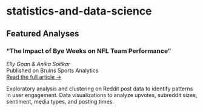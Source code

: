 # statistics-and-data-science
## Featured Analyses

### “The Impact of Bye Weeks on NFL Team Performance”  
*Elly Goan & Anika Soitkar*  
Published on Bruins Sports Analytics  
[Read the full article →](https://www.bruinsportsanalytics.com/post/nfl-bye-weeks)  

Exploratory analysis and clustering on Reddit post data to identify patterns in user engagement.
Data visualizations to analyze upvotes, subreddit sizes, sentiment, media types, and posting times.
